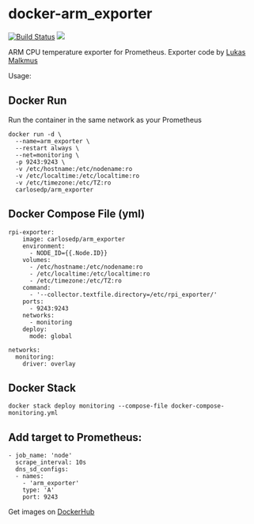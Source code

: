 # docker-arm_exporter

[![Build Status](https://travis-ci.org/carlosedp/docker-arm_exporter.svg?branch=master)](https://travis-ci.org/carlosedp/docker-arm_exporter) [![](https://images.microbadger.com/badges/image/carlosedp/arm_exporter.svg)](https://microbadger.com/images/carlosedp/arm_exporter "Get your own image badge on microbadger.com")

ARM CPU temperature exporter for Prometheus. Exporter code by [Lukas Malkmus](https://github.com/lukasmalkmus/rpi_exporter)

Usage:

## Docker Run
Run the container in the same network as your Prometheus

    docker run -d \
      --name=arm_exporter \
      --restart always \
      --net=monitoring \
      -p 9243:9243 \
      -v /etc/hostname:/etc/nodename:ro
      -v /etc/localtime:/etc/localtime:ro
      -v /etc/timezone:/etc/TZ:ro
      carlosedp/arm_exporter

## Docker Compose File (yml)

    rpi-exporter:
        image: carlosedp/arm_exporter
        environment:
          - NODE_ID={{.Node.ID}}
        volumes:
          - /etc/hostname:/etc/nodename:ro
          - /etc/localtime:/etc/localtime:ro
          - /etc/timezone:/etc/TZ:ro
        command:
          - '--collector.textfile.directory=/etc/rpi_exporter/'
        ports:
          - 9243:9243
        networks:
          - monitoring
        deploy:
          mode: global
    
    networks:
      monitoring:
        driver: overlay

## Docker Stack
    docker stack deploy monitoring --compose-file docker-compose-monitoring.yml

## Add target to Prometheus:

    - job_name: 'node'
      scrape_interval: 10s
      dns_sd_configs:
      - names:
        - 'arm_exporter'
        type: 'A'
        port: 9243

Get images on [DockerHub](https://hub.docker.com/r/carlosedp/arm_exporter/)
